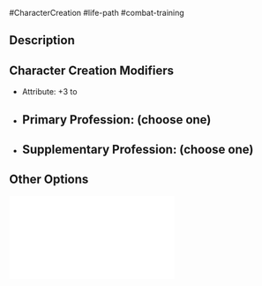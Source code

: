 #CharacterCreation #life-path #combat-training
## Description

## Character Creation Modifiers
- Attribute: +3 to 
- Primary Profession: (choose one)
	- 
- Supplementary Profession: (choose one)
	- 
## Other Options
![](</LifePath/CombatTraining/List of Combat Trainings.md>)